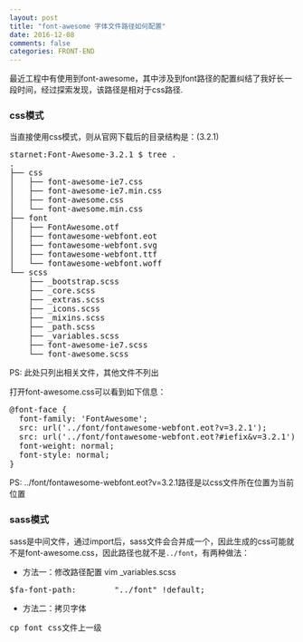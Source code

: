 ```yaml
---
layout: post
title: "font-awesome 字体文件路径如何配置"
date: 2016-12-08
comments: false
categories: FRONT-END
---
```


最近工程中有使用到font-awesome，其中涉及到font路径的配置纠结了我好长一段时间，经过探索发现，该路径是相对于css路径.

### css模式

当直接使用css模式，则从官网下载后的目录结构是：(3.2.1)
<pre>
starnet:Font-Awesome-3.2.1 $ tree .
.
├── css
│   ├── font-awesome-ie7.css
│   ├── font-awesome-ie7.min.css
│   ├── font-awesome.css
│   └── font-awesome.min.css
├── font
│   ├── FontAwesome.otf
│   ├── fontawesome-webfont.eot
│   ├── fontawesome-webfont.svg
│   ├── fontawesome-webfont.ttf
│   └── fontawesome-webfont.woff
└── scss
    ├── _bootstrap.scss
    ├── _core.scss
    ├── _extras.scss
    ├── _icons.scss
    ├── _mixins.scss
    ├── _path.scss
    ├── _variables.scss
    ├── font-awesome-ie7.scss
    └── font-awesome.scss
</pre>
PS: 此处只列出相关文件，其他文件不列出

打开font-awesome.css可以看到如下信息：

<pre>
@font-face {
  font-family: 'FontAwesome';
  src: url('../font/fontawesome-webfont.eot?v=3.2.1');
  src: url('../font/fontawesome-webfont.eot?#iefix&v=3.2.1') format('embedded-opentype'), url('../font/fontawesome-webfont.woff?v=3.2.1') format('woff'), url('../font/fontawesome-webfont.ttf?v=3.2.1') format('truetype'), url('../font/fontawesome-webfont.svg#fontawesomeregular?v=3.2.1') format('svg');
  font-weight: normal;
  font-style: normal;
}
</pre>
PS: ../font/fontawesome-webfont.eot?v=3.2.1路径是以css文件所在位置为当前位置

### sass模式
sass是中间文件，通过import后，sass文件会合并成一个，因此生成的css可能就不是font-awesome.css，因此路径也就不是`../font`，有两种做法：

* 方法一：修改路径配置
vim _variables.scss

<pre>
$fa-font-path:        "../font" !default;
</pre>

* 方法二：拷贝字体

<pre>
cp font css文件上一级
</pre>

